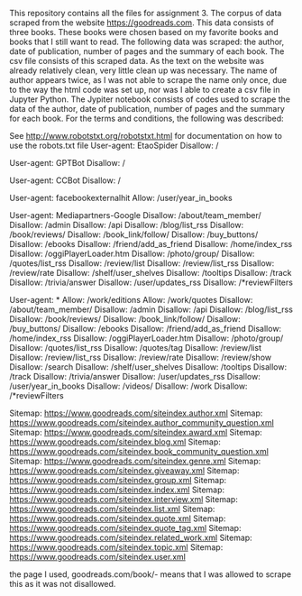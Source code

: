 This repository contains all the files for assignment 3.
The corpus of data scraped from the website https://goodreads.com. This data consists of three books. These books were chosen based on my favorite books and books that I still want to read. The following data 
was scraped: the author, date of publication, number of pages and the summary of each book. The csv file consists of this scraped data. As the text on the website was already relatively clean, very
little clean up was necessary. The name of author appears twice, as I was not able to scrape the name only once, due to the way the html code was set up, nor was I able to create a csv file in Jupyter Python. 
The Jypiter notebook consists of codes used to scrape the data of the author, date of publication, number of pages and the summary for each book. For the terms and conditions, the following was described:

See http://www.robotstxt.org/robotstxt.html for documentation on how to use the robots.txt file
User-agent: EtaoSpider
Disallow: /

User-agent: GPTBot
Disallow: /

User-agent: CCBot
Disallow: /

User-agent: facebookexternalhit
Allow: /user/year_in_books

User-agent: Mediapartners-Google
Disallow: /about/team_member/
Disallow: /admin
Disallow: /api
Disallow: /blog/list_rss
Disallow: /book/reviews/
Disallow: /book_link/follow/
Disallow: /buy_buttons/
Disallow: /ebooks
Disallow: /friend/add_as_friend
Disallow: /home/index_rss
Disallow: /oggiPlayerLoader.htm
Disallow: /photo/group/
Disallow: /quotes/list_rss
Disallow: /review/list
Disallow: /review/list_rss
Disallow: /review/rate
Disallow: /shelf/user_shelves
Disallow: /tooltips
Disallow: /track
Disallow: /trivia/answer
Disallow: /user/updates_rss
Disallow: /*reviewFilters

User-agent: *
Allow: /work/editions
Allow: /work/quotes
Disallow: /about/team_member/
Disallow: /admin
Disallow: /api
Disallow: /blog/list_rss
Disallow: /book/reviews/
Disallow: /book_link/follow/
Disallow: /buy_buttons/
Disallow: /ebooks
Disallow: /friend/add_as_friend
Disallow: /home/index_rss
Disallow: /oggiPlayerLoader.htm
Disallow: /photo/group/
Disallow: /quotes/list_rss
Disallow: /quotes/tag
Disallow: /review/list
Disallow: /review/list_rss
Disallow: /review/rate
Disallow: /review/show
Disallow: /search
Disallow: /shelf/user_shelves
Disallow: /tooltips
Disallow: /track
Disallow: /trivia/answer
Disallow: /user/updates_rss
Disallow: /user/year_in_books
Disallow: /videos/
Disallow: /work
Disallow: /*reviewFilters

Sitemap: https://www.goodreads.com/siteindex.author.xml
Sitemap: https://www.goodreads.com/siteindex.author_community_question.xml
Sitemap: https://www.goodreads.com/siteindex.award.xml
Sitemap: https://www.goodreads.com/siteindex.blog.xml
Sitemap: https://www.goodreads.com/siteindex.book_community_question.xml
Sitemap: https://www.goodreads.com/siteindex.genre.xml
Sitemap: https://www.goodreads.com/siteindex.giveaway.xml
Sitemap: https://www.goodreads.com/siteindex.group.xml
Sitemap: https://www.goodreads.com/siteindex.index.xml
Sitemap: https://www.goodreads.com/siteindex.interview.xml
Sitemap: https://www.goodreads.com/siteindex.list.xml
Sitemap: https://www.goodreads.com/siteindex.quote.xml
Sitemap: https://www.goodreads.com/siteindex.quote_tag.xml
Sitemap: https://www.goodreads.com/siteindex.related_work.xml
Sitemap: https://www.goodreads.com/siteindex.topic.xml
Sitemap: https://www.goodreads.com/siteindex.user.xml

the page I used, goodreads.com/book/- means that I was allowed to scrape this as it was not disallowed. 
